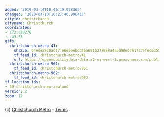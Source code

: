 ```yaml
---
added: '2019-03-14T10:46:39.928365'
changed: '2020-03-10T10:23:40.996415'
cityid: christchurch
cityname: Christchurch
coordinates:
- 172.620278
- -43.53
gtfs:
  christchurch-metro-41:
    sha256: 64edea8c0adf77e6e9eebd346a691b275988a4a5a88e67617c75fec635505faa
    tf_feed_id: christchurch-metro/41
    url: https://openmobilitydata-data.s3-us-west-1.amazonaws.com/public/feeds/christchurch-metro/41/20200309/gtfs.zip
  christchurch-metro-961:
    tf_feed_id: christchurch-metro/961
  christchurch-metro-962:
    tf_feed_id: christchurch-metro/962
tf_location_ids:
- 59-christchurch-new-zealand
version: 2
zoom: 12
---
```


(c) [Christchurch Metro](http://www.metroinfo.co.nz/Pages/default.aspx) - [Terms](http://data.ecan.govt.nz/Catalogue/Agreement?AgreementFile=AgreementPT.htm&AgreementRequirements=UserDetails&AgreementType=AgreementPT)
